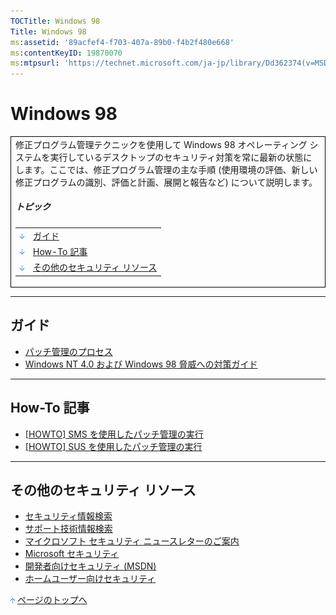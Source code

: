 ```yaml
---
TOCTitle: Windows 98
Title: Windows 98
ms:assetid: '89acfef4-f703-407a-89b0-f4b2f480e668'
ms:contentKeyID: 19870070
ms:mtpsurl: 'https://technet.microsoft.com/ja-jp/library/Dd362374(v=MSDN.10)'
---
```


Windows 98
==========

<table border="0" cellpadding="0" cellspacing="0">
<tbody>
<tr>
<td style="border:1px solid black;" colspan="5">
修正プログラム管理テクニックを使用して Windows 98 オペレーティング システムを実行しているデスクトップのセキュリティ対策を常に最新の状態にします。ここでは、修正プログラム管理の主な手順 (使用環境の評価、新しい修正プログラムの識別、評価と計画、展開と報告など) について説明します。
  
##### トピック
  
|                                                                                                                                                                 |                                       |  
|-----------------------------------------------------------------------------------------------------------------------------------------------------------------|---------------------------------------|  
| [<img src="images/dd362374.arrow_px_down(ja-jp,TechNet.10).gif" alt="ガイド" width="7" height="9" />](#eaa)                        | [ガイド](#eaa)                        |  
| [<img src="images/dd362374.arrow_px_down(ja-jp,TechNet.10).gif" alt="How-To 記事" width="7" height="9" />](#ehb)                   | [How-To 記事](#ehb)                   |  
| [<img src="images/dd362374.arrow_px_down(ja-jp,TechNet.10).gif" alt="その他のセキュリティ リソース" width="7" height="9" />](#epb) | [その他のセキュリティ リソース](#epb) |

</td>
</tr>
</tbody>
</table>
<p> </p>

------------------------------------------------------------------------

ガイド
------

-   [パッチ管理のプロセス](http://www.microsoft.com/japan/technet/security/topics/patchmanagement/secmod193.mspx)
-   [Windows NT 4.0 および Windows 98 脅威への対策ガイド](http://www.microsoft.com/japan/technet/security/topics/networksecurity/threatmi.mspx)

------------------------------------------------------------------------

How-To 記事 
------------

-   [\[HOWTO\] SMS を使用したパッチ管理の実行](http://www.microsoft.com/japan/technet/security/prodtech/sms/secmod199.mspx)
-   [\[HOWTO\] SUS を使用したパッチ管理の実行](http://www.microsoft.com/japan/technet/security/prodtech/sus/secmod198.mspx)

------------------------------------------------------------------------

その他のセキュリティ リソース 
------------------------------

-   [セキュリティ情報検索](http://www.microsoft.com/japan/technet/security/current.aspx)
-   [サポート技術情報検索](http://support.microsoft.com/search/)
-   [マイクロソフト セキュリティ ニュースレターのご案内](http://www.microsoft.com/japan/technet/security/secnews/default.mspx)
-   [Microsoft セキュリティ](http://www.microsoft.com/japan/security/)
-   [開発者向けセキュリティ (MSDN)](http://www.microsoft.com/japan/msdn/security/)
-   [ホームユーザー向けセキュリティ](http://www.microsoft.com/japan/athome/security/default.mspx)

[<img src="images/dd362374.arrow_px_up(ja-jp,TechNet.10).gif" alt="ページのトップへ" width="7" height="9" />](#top) [ページのトップへ](#top)
